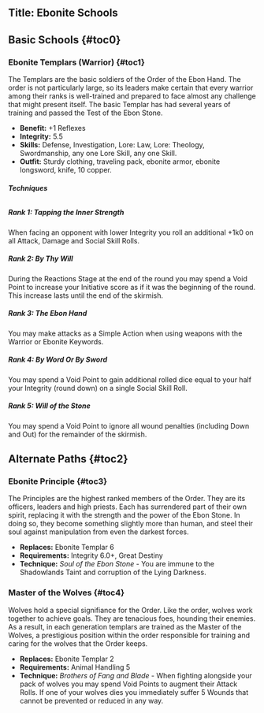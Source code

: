 Title: Ebonite Schools
---
## <span>Basic Schools</span> {#toc0}

### <span>Ebonite Templars (Warrior)</span> {#toc1}

The Templars are the basic soldiers of the Order of the Ebon Hand. The order is not particularly large, so its leaders make certain that every warrior among their ranks is well-trained and prepared to face almost any challenge that might present itself. The basic Templar has had several years of training and passed the Test of the Ebon Stone.

- <strong>Benefit:</strong> +1 Reflexes
- <strong>Integrity:</strong> 5.5
- <strong>Skills:</strong> Defense, Investigation, Lore: Law, Lore: Theology, Swordmanship, any one Lore Skill, any one Skill.
- <strong>Outfit:</strong> Sturdy clothing, traveling pack, ebonite armor, ebonite longsword, knife, 10 copper.

###### <strong>Techniques</strong>
##### Rank 1: Tapping the Inner Strength

When facing an opponent with lower Integrity you roll an additional +1k0 on all Attack, Damage and Social Skill Rolls.
##### Rank 2: By Thy Will

During the Reactions Stage at the end of the round you may spend a Void Point to increase your Initiative score as if it was the beginning of the round. This increase lasts until the end of the skirmish.
##### Rank 3: The Ebon Hand

You may make attacks as a Simple Action when using weapons with the Warrior or Ebonite Keywords.
##### Rank 4: By Word Or By Sword

You may spend a Void Point to gain additional rolled dice equal to your half your Integrity (round down) on a single Social Skill Roll.
##### Rank 5: Will of the Stone

You may spend a Void Point to ignore all wound penalties (including Down and Out) for the remainder of the skirmish.
## <span>Alternate Paths</span> {#toc2}

### <span>Ebonite Principle</span> {#toc3}

The Principles are the highest ranked members of the Order. They are its officers, leaders and high priests. Each has surrendered part of their own spirit, replacing it with the strength and the power of the Ebon Stone. In doing so, they become something slightly more than human, and steel their soul against manipulation from even the darkest forces.

- <strong>Replaces:</strong> Ebonite Templar 6
- <strong>Requirements:</strong> Integrity 6.0+, Great Destiny
- <strong>Technique:</strong> <em>Soul of the Ebon Stone</em> - You are immune to the Shadowlands Taint and corruption of the Lying Darkness.

### <span>Master of the Wolves</span> {#toc4}

Wolves hold a special signifiance for the Order. Like the order, wolves work together to achieve goals. They are tenacious foes, hounding their enemies. As a result, in each generation templars are trained as the Master of the Wolves, a prestigious position within the order responsible for training and caring for the wolves that the Order keeps.

- <strong>Replaces:</strong> Ebonite Templar 2
- <strong>Requirements:</strong> Animal Handling 5
- <strong>Technique:</strong> <em>Brothers of Fang and Blade</em> - When fighting alongside your pack of wolves you may spend Void Points to augment their Attack Rolls. If one of your wolves dies you immediately suffer 5 Wounds that cannot be prevented or reduced in any way.

